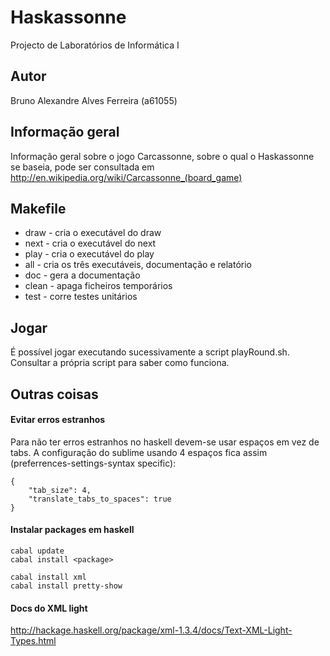 Haskassonne
===========

Projecto de Laboratórios de Informática I

Autor
-----
Bruno Alexandre Alves Ferreira (a61055)

Informação geral
----------------

Informação geral sobre o jogo Carcassonne, sobre o qual o Haskassonne se baseia, pode ser consultada em http://en.wikipedia.org/wiki/Carcassonne_(board_game)

Makefile
--------

* draw - cria o executável do draw
* next - cria o executável do next
* play - cria o executável do play
* all - cria os três executáveis, documentação e relatório
* doc - gera a documentação
* clean - apaga ficheiros temporários
* test - corre testes unitários

Jogar
-----

É possível jogar executando sucessivamente a script playRound.sh.
Consultar a própria script para saber como funciona.

Outras coisas
-------------

#### Evitar erros estranhos

Para não ter erros estranhos no haskell devem-se usar espaços em vez de tabs.
A configuração do sublime usando 4 espaços fica assim (preferrences-settings-syntax specific):

    {
        "tab_size": 4,
        "translate_tabs_to_spaces": true
    }

#### Instalar packages em haskell

    cabal update
    cabal install <package>

    cabal install xml
    cabal install pretty-show

#### Docs do XML light

http://hackage.haskell.org/package/xml-1.3.4/docs/Text-XML-Light-Types.html